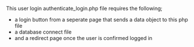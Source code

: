 This user login authenticate_login.php file requires the following;
- a login button from a seperate page that sends a data object to this php file
- a database connect file
- and a redirect page once the user is confirmed logged in

